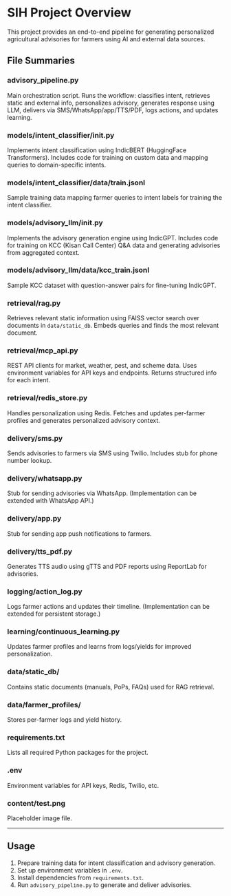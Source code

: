 # SIH Project Overview

This project provides an end-to-end pipeline for generating personalized agricultural advisories for farmers using AI and external data sources.

## File Summaries

### advisory_pipeline.py
Main orchestration script. Runs the workflow: classifies intent, retrieves static and external info, personalizes advisory, generates response using LLM, delivers via SMS/WhatsApp/app/TTS/PDF, logs actions, and updates learning.

### models/intent_classifier/__init__.py
Implements intent classification using IndicBERT (HuggingFace Transformers). Includes code for training on custom data and mapping queries to domain-specific intents.

### models/intent_classifier/data/train.jsonl
Sample training data mapping farmer queries to intent labels for training the intent classifier.

### models/advisory_llm/__init__.py
Implements the advisory generation engine using IndicGPT. Includes code for training on KCC (Kisan Call Center) Q&A data and generating advisories from aggregated context.

### models/advisory_llm/data/kcc_train.jsonl
Sample KCC dataset with question-answer pairs for fine-tuning IndicGPT.

### retrieval/rag.py
Retrieves relevant static information using FAISS vector search over documents in `data/static_db`. Embeds queries and finds the most relevant document.

### retrieval/mcp_api.py
REST API clients for market, weather, pest, and scheme data. Uses environment variables for API keys and endpoints. Returns structured info for each intent.

### retrieval/redis_store.py
Handles personalization using Redis. Fetches and updates per-farmer profiles and generates personalized advisory context.

### delivery/sms.py
Sends advisories to farmers via SMS using Twilio. Includes stub for phone number lookup.

### delivery/whatsapp.py
Stub for sending advisories via WhatsApp. (Implementation can be extended with WhatsApp API.)

### delivery/app.py
Stub for sending app push notifications to farmers.

### delivery/tts_pdf.py
Generates TTS audio using gTTS and PDF reports using ReportLab for advisories.

### logging/action_log.py
Logs farmer actions and updates their timeline. (Implementation can be extended for persistent storage.)

### learning/continuous_learning.py
Updates farmer profiles and learns from logs/yields for improved personalization.

### data/static_db/
Contains static documents (manuals, PoPs, FAQs) used for RAG retrieval.

### data/farmer_profiles/
Stores per-farmer logs and yield history.

### requirements.txt
Lists all required Python packages for the project.

### .env
Environment variables for API keys, Redis, Twilio, etc.

### content/test.png
Placeholder image file.

---

## Usage

1. Prepare training data for intent classification and advisory generation.
2. Set up environment variables in `.env`.
3. Install dependencies from `requirements.txt`.
4. Run `advisory_pipeline.py` to generate and deliver advisories.

